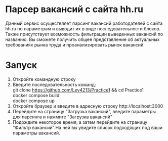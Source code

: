 # Парсер вакансий с сайта hh.ru
Данный сервис осуществляет парсинг вакансий работодателей с сайта hh.ru по параметрам и выводит их в виде последовательности блоков. Также присутствует возможность фильтрации выведенных вакансий по названию.
Вы сможете получить общее представление об актуальных требованиях рынка труда и проанализировать рынок вакансий.

# Запуск 
1) Откройте командную строку
2) Введите последовательность команд:
   <br/>git clone https://github.com/Lev4213/Practice1 && cd Practice1
   <br/>docker compose build
   <br/>docker compose up
3) Откройте браузер и введите в адресную строку http://localhost:3000
4) Перейдите на страницу "Загрузка вакансий", введите параметры для парсинга и нажмите "Загрузка вакансий"
5) Подождите некоторое время, а затем перейдите на страницу "Фильтр вакансий".На ней вы увидите список подходящих под ваши параметры вакансий.
